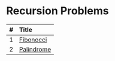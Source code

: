 # Recursion Problems

  | # | Title |
  | :---: | :--- |
   1 | [Fibonocci](https://github.com/ashishdotme/code.ashish.me/blob/master/recursion/01-fibonocci.js) |
 2 | [Palindrome](https://github.com/ashishdotme/code.ashish.me/blob/master/recursion/02-palindrome.js) |
